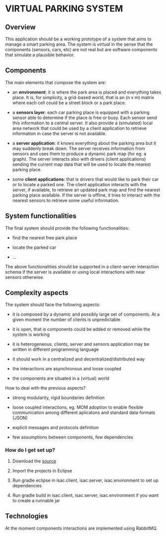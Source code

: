 # VIRTUAL PARKING SYSTEM #

## Overview ##

This application should be a working prototype of a system that aims to manage a smart parking area. The system is *virtual* in the sense that the components (sensors, cars, etc) are not real but are software components that simulate a plausible behavior.

## Components ##

The main elements that compose the system are:

* an **environment**: it is where the park area is placed and everything takes place. It is, for simplicity, a grid-based world, that is an (n x m) matrix where each cell could be a street block or a park place.

* a **sensors layer**: each car parking place is equipped with a parking sensor able to determine if the place is free or busy. Each sensor send this information to a central server. It also provide a (simulated) local area network that could be used by a client application to retrieve information in case the server is not available.

* a **server application**: it knows everything about the parking area but it may suddenly break down. The server receives information from sensors and uses them to produce a dynamic park map (for eg. a graph). The server interacts also with drivers (client applications) sending the current map data that will be used to locate the nearest parking place. 

* some **client applications**: that is drivers that would like to park their car or to locate a parked one. The client application interacts with the server, if available, to retrieve an updated park map and find the nearest parking place available. If the server is offline, it tries to interact with the nearest sensors to retrieve some useful information.

## System functionalities ##

The final system should provide the following functionalities:

* find the nearest free park place

* locate the parked car

* ...

The above functionalities should be supported in a client-server interaction schema if the server is available or using local interactions with near sensors otherwise. 

## Complexity aspects ##

The system should face the following aspects:

* it is composed by a dynamic and possibly large set of components. At a given moment the number of clients is unpredictable

* it is open, that is components could be added or removed while the system is working

* it is heterogeneous, clients, server and sensors application may be written in different programming language

* it should work in a centralized and decentralized/distributed way

* the interactions are asynchronous and loose coupled

* the components are situated in a (virtual) world

How to deal with the previous aspects?

* strong modularity, rigid boundaries definition

* loose coupled interactions, eg. MOM adoption to enable flexible communication among different aplicatons and standard data formats (JSON)

* explicit messages and protocols definition

* few assumptions between components, few dependencies


### How do I get set up? ###

1. Download the [source](https://bitbucket.org/acco93/virtual-parking-system/src)
 
2. Import the projects in Eclipse

3. Run gradle eclipse in isac.client, isac.server, isac.environment to set up dependencies

4. Run gradle build in isac.client, isac.server, isac.environment if you want to create a runnable jar

## Technologies ##

At the moment components interactions are implemented using RabbitMQ.